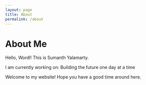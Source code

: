 ```yaml
---
layout: page
title: About
permalink: /about
---
```


# About Me

Hello, Wordl! This is Sumanth Yalamarty. 

I am currently working on: Building the future one day at a time

Welcome to my website! Hope you have a good time around here. 
